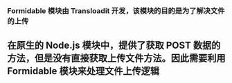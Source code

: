 ### Formidable 模块由 Transloadit 开发，该模块的目的是为了解决文件的上传

## 在原生的 Node.js 模块中，提供了获取 POST 数据的方法，但是没有直接获取上传文件方法。因此需要利用 Formidable 模块来处理文件上传逻辑
